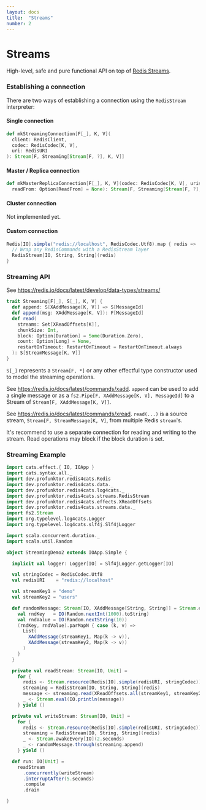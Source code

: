 ```yaml
---
layout: docs
title:  "Streams"
number: 2
---
```


# Streams

High-level, safe and pure functional API on top of [Redis Streams](https://redis.io/topics/streams-intro).

### Establishing a connection

There are two ways of establishing a connection using the `RedisStream` interpreter:

#### Single connection

```scala
def mkStreamingConnection[F[_], K, V](
  client: RedisClient,
  codec: RedisCodec[K, V],
  uri: RedisURI
): Stream[F, Streaming[Stream[F, ?], K, V]]
```

#### Master / Replica connection

```scala
def mkMasterReplicaConnection[F[_], K, V](codec: RedisCodec[K, V], uris: RedisURI*)(
  readFrom: Option[ReadFrom] = None): Stream[F, Streaming[Stream[F, ?], K, V]]
```

#### Cluster connection

Not implemented yet.

#### Custom connection

```scala
Redis[IO].simple("redis://localhost", RedisCodec.Utf8).map { redis =>
  // Wrap any RedisCommands with a RedisStream layer
  RedisStream[IO, String, String](redis)
}
```

### Streaming API

See https://redis.io/docs/latest/develop/data-types/streams/

```scala
trait Streaming[F[_], S[_], K, V] {
  def append: S[XAddMessage[K, V]] => S[MessageId]
  def append(msg: XAddMessage[K, V]): F[MessageId]
  def read(
    streams: Set[XReadOffsets[K]],
    chunkSize: Int,
    block: Option[Duration] = Some(Duration.Zero),
    count: Option[Long] = None,
    restartOnTimeout: RestartOnTimeout = RestartOnTimeout.always
  ): S[StreamMessage[K, V]]
}
```

`S[_]` represents a `Stream[F, *]` or any other effectful type constructor used to model the streaming operations.

See https://redis.io/docs/latest/commands/xadd.
`append` can be used to add a single message or as a `fs2.Pipe[F, XAddMessage[K, V], MessageId]` to a Stream of `Stream[F, XAddMessage[K, V]]`.

See https://redis.io/docs/latest/commands/xread.
`read(...)` is a source stream, `Stream[F, StreamMessage[K, V]`, from multiple Redis `stream`'s.

It's recommend to use a separate connection for reading and writing to the stream. Read operations may block if the
block duration is set.

### Streaming Example

```scala mdoc:silent
import cats.effect.{ IO, IOApp }
import cats.syntax.all._
import dev.profunktor.redis4cats.Redis
import dev.profunktor.redis4cats.data._
import dev.profunktor.redis4cats.log4cats._
import dev.profunktor.redis4cats.streams.RedisStream
import dev.profunktor.redis4cats.effects.XReadOffsets
import dev.profunktor.redis4cats.streams.data._
import fs2.Stream
import org.typelevel.log4cats.Logger
import org.typelevel.log4cats.slf4j.Slf4jLogger

import scala.concurrent.duration._
import scala.util.Random

object StreamingDemo2 extends IOApp.Simple {

  implicit val logger: Logger[IO] = Slf4jLogger.getLogger[IO]

  val stringCodec = RedisCodec.Utf8
  val redisURI    = "redis://localhost"

  val streamKey1 = "demo"
  val streamKey2 = "users"

  def randomMessage: Stream[IO, XAddMessage[String, String]] = Stream.evals {
    val rndKey   = IO(Random.nextInt(1000).toString)
    val rndValue = IO(Random.nextString(10))
    (rndKey, rndValue).parMapN { case (k, v) =>
      List(
        XAddMessage(streamKey1, Map(k -> v)),
        XAddMessage(streamKey2, Map(k -> v))
      )
    }
  }

  private val readStream: Stream[IO, Unit] =
    for {
      redis <- Stream.resource(Redis[IO].simple(redisURI, stringCodec))
      streaming = RedisStream[IO, String, String](redis)
      message <- streaming.read(XReadOffsets.all(streamKey1, streamKey2), chunkSize = 1)
      _ <- Stream.eval(IO.println(message))
    } yield ()

  private val writeStream: Stream[IO, Unit] =
    for {
      redis <- Stream.resource(Redis[IO].simple(redisURI, stringCodec))
      streaming = RedisStream[IO, String, String](redis)
      _ <- Stream.awakeEvery[IO](2.seconds)
      _ <- randomMessage.through(streaming.append)
    } yield ()

  def run: IO[Unit] =
    readStream
      .concurrently(writeStream)
      .interruptAfter(5.seconds)
      .compile
      .drain

}
```

